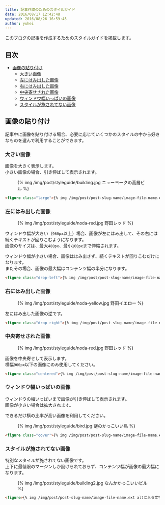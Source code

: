 ```yaml
---
title: 記事作成のためのスタイルガイド
date: 2016/08/17 12:42:48
updated: 2016/08/26 16:59:45
author: yuhei
---
```

このブログの記事を作成するためのスタイルガイドを掲載します。

<!-- more -->

## 目次

- [画像の貼り付け](#画像の貼り付け)
  - [大きい画像](#大きい画像)
  - [左にはみ出した画像](#左にはみ出した画像)
  - [右にはみ出した画像](#右にはみ出した画像)
  - [中央寄せされた画像](#中央寄せされた画像)
  - [ウィンドウ幅いっぱいの画像](#ウィンドウ幅いっぱいの画像)
  - [スタイルが施されてない画像](#スタイルが施されてない画像)

## 画像の貼り付け

記事中に画像を貼り付ける場合、必要に応じていくつかのスタイルの中から好きなものを選んで利用することができます。

### 大きい画像

画像を大きく表示します。  
小さい画像の場合、引き伸ばして表示されます。

<figure class="large">{% img /img/post/styleguide/building.jpg ニューヨークの高層ビル %}</figure>

```html
<figure class="large">{% img /img/post/post-slug-name/image-file-name.ext altに入る文字 %}</figure>
```

### 左にはみ出した画像

<figure class="drop-left">{% img /img/post/styleguide/noda-red.jpg 野田レッド %}</figure>

ウィンドウ幅が大きい（`960px`以上）場合、画像が左にはみ出して、その右には続くテキストが回りこむようになります。  
画像のサイズは、最大`480px`、最小`160px`まで伸縮されます。

ウィンドウ幅が小さい場合、画像ははみ出さず、続くテキストが回りこむだけになります。  
またその場合、画像の最大幅はコンテンツ幅の半分になります。

<div style="clear: both;"></div>

```html
<figure class="drop-left">{% img /img/post/post-slug-name/image-file-name.ext altに入る文字 %}</figure>
```

### 右にはみ出した画像

<figure class="drop-right">{% img /img/post/styleguide/noda-yellow.jpg 野田イエロー %}</figure>

左にはみ出した画像の逆です。

<div style="clear: both;"></div>

```html
<figure class="drop-right">{% img /img/post/post-slug-name/image-file-name.ext altに入る文字 %}</figure>
```

### 中央寄せされた画像

<figure class="centered">{% img /img/post/styleguide/noda-red.jpg 野田レッド %}</figure>

画像を中央寄せして表示します。  
横幅`960px`以下の画像にのみ使用してください。

```html
<figure class="centered">{% img /img/post/post-slug-name/image-file-name.ext altに入る文字 %}</figure>
```

### ウィンドウ幅いっぱいの画像

ウィンドウの幅いっぱいまで画像が引き伸ばして表示されます。  
画像が小さい場合は拡大されます。

できるだけ横の比率が高い画像を利用してください。

<figure class="cover">{% img /img/post/styleguide/bird.jpg 謎のかっこいい鳥 %}</figure>

```html
<figure class="cover">{% img /img/post/post-slug-name/image-file-name.ext altに入る文字 %}</figure>
```

### スタイルが施されてない画像

特別なスタイルが施されてない画像です。  
上下に最低限のマージンしか設けられておらず、コンテンツ幅が画像の最大幅になります。

<figure>{% img /img/post/styleguide/building2.jpg なんかかっこいいビル %}</figure>

```html
<figure>{% img /img/post/post-slug-name/image-file-name.ext altに入る文字 %}</figure>
```
